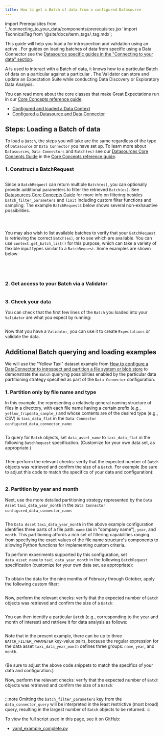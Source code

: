 ```yaml
---
title: How to get a Batch of data from a configured Datasource
---
```

import Prerequisites from '../connecting_to_your_data/components/prerequisites.jsx'
import TechnicalTag from '@site/docs/term_tags/_tag.mdx';

This guide will help you load a <TechnicalTag tag="batch" text="Batch" /> for introspection and validation using an active <TechnicalTag tag="data_connector" text="Data Connector" />. For guides on loading batches of data from specific <TechnicalTag tag="datasource" text="Datasources" /> using a Data Connector see the [Datasource specific guides in the "Connecting to your data" section](./index.md).

A <TechnicalTag tag="validator" text="Validator" /> is used to interact with a Batch of data, it knows how to <TechnicalTag tag="validation" text="Validate" /> a particular Batch of data on a particular <TechnicalTag tag="execution_engine" text="Execution Engine" /> against a particular <TechnicalTag tag="expectation_suite" text="Expectation Suite" />. The Validator can store and update an Expectation Suite while conducting Data Discovery or Exploratory Data Analysis.

You can read more about the core classes that make Great Expectations run in our [Core Concepts reference guide](../../reference/core_concepts.md).

<Prerequisites>

- [Configured and loaded a Data Context](../../tutorials/getting_started/tutorial_setup.md)
- [Configured a Datasource and Data Connector](../../reference/datasources.md)
  
</Prerequisites>

## Steps: Loading a Batch of data

To load a `Batch`, the steps you will take are the same regardless of the type of `Datasource` or `Data Connector` you have set up. To learn more about `Datasources`, `Data Connectors` and `Batch(es)` see our [Datasources Core Concepts Guide](../../reference/datasources.md) in the [Core Concepts reference guide](../../reference/core_concepts.md). 

### 1. Construct a BatchRequest

```python file=../../../tests/integration/docusaurus/connecting_to_your_data/how_to_get_a_batch_of_data_from_a_configured_datasource.py#L39-L44
```

Since a `BatchRequest` can return multiple `Batch(es)`, you can optionally provide additional parameters to filter the retrieved `Batch(es)`. See [Datasources Core Concepts Guide](../../reference/datasources.md) for more info on filtering besides `batch_filter_parameters` and `limit` including custom filter functions and sampling. The example `BatchRequest`s below shows several non-exhaustive possibilities. 

```python file=../../../tests/integration/docusaurus/connecting_to_your_data/how_to_get_a_batch_of_data_from_a_configured_datasource.py#L61-L71
```

```python file=../../../tests/integration/docusaurus/connecting_to_your_data/how_to_get_a_batch_of_data_from_a_configured_datasource.py#L75-L89
```

```python file=../../../tests/integration/docusaurus/connecting_to_your_data/how_to_get_a_batch_of_data_from_a_configured_datasource.py#L94-L104
```

You may also wish to list available batches to verify that your `BatchRequest` is retrieving the correct `Batch(es)`, or to see which are available. You can use `context.get_batch_list()` for this purpose, which can take a variety of flexible input types similar to a `BatchRequest`. Some examples are shown below:

```python file=../../../tests/integration/docusaurus/connecting_to_your_data/how_to_get_a_batch_of_data_from_a_configured_datasource.py#L109-L114
```
```python file=../../../tests/integration/docusaurus/connecting_to_your_data/how_to_get_a_batch_of_data_from_a_configured_datasource.py#L117-L118
```

```python file=../../../tests/integration/docusaurus/connecting_to_your_data/how_to_get_a_batch_of_data_from_a_configured_datasource.py#L121-L127
```

```python file=../../../tests/integration/docusaurus/connecting_to_your_data/how_to_get_a_batch_of_data_from_a_configured_datasource.py#L136-L142
```

### 2. Get access to your Batch via a Validator

```python file=../../../tests/integration/docusaurus/connecting_to_your_data/how_to_get_a_batch_of_data_from_a_configured_datasource.py#L147-L154
```

### 3. Check your data

You can check that the first few lines of the `Batch` you loaded into your `Validator` are what you expect by running:

```python file=../../../tests/integration/docusaurus/connecting_to_your_data/how_to_get_a_batch_of_data_from_a_configured_datasource.py#L156
```

Now that you have a `Validator`, you can use it to create `Expectations` or validate the data.

## Additional Batch querying and loading examples 

We will use the "Yellow Taxi" dataset example from
[How to configure a DataConnector to introspect and partition a file system or blob store](./how_to_configure_a_dataconnector_to_introspect_and_partition_a_file_system_or_blob_store.md)
to demonstrate the `Batch` querying possibilities enabled by the particular data partitioning strategy specified as part
of the `Data Connector` configuration.

### 1. Partition only by file name and type

In this example, the <TechnicalTag tag="data_asset" text="Data Asset" /> representing a relatively general naming structure of files in a directory, with
each file name having a certain prefix (e.g., `yellow_tripdata_sample_`) and whose contents are of the desired type
(e.g., CSV) is `taxi_data_flat` in the `Data Connector` `configured_data_connector_name`:

```python file=../../../tests/integration/docusaurus/connecting_to_your_data/how_to_introspect_and_partition_your_data/files/yaml_example_complete.py#L27-L40
```

To query for `Batch` objects, set `data_asset_name` to `taxi_data_flat` in the following `BatchRequest`
specification. (Customize for your own data set, as appropriate.)

```python file=../../../tests/integration/docusaurus/connecting_to_your_data/how_to_introspect_and_partition_your_data/files/yaml_example_complete.py#L92-L96
```

Then perform the relevant checks: verify that the expected number of `Batch` objects was retrieved and confirm the
size of a `Batch`.  For example (be sure to adjust this code to match the specifics of your data and configuration):

```python file=../../../tests/integration/docusaurus/connecting_to_your_data/how_to_introspect_and_partition_your_data/files/yaml_example_complete.py#L102-L104
```

### 2. Partition by year and month

Next, use the more detailed partitioning strategy represented by the `Data Asset` `taxi_data_year_month` in the
`Data Connector` `configured_data_connector_name`:

```python file=../../../tests/integration/docusaurus/connecting_to_your_data/how_to_introspect_and_partition_your_data/files/yaml_example_complete.py#L27-L47
```

The `Data Asset` `taxi_data_year_month` in the above example configuration identifies three parts of a file path:
`name` (as in "company name"), `year`, and `month`.  This partitioning affords a rich set of filtering capabilities
ranging from specifying the exact values of the file name structure's components to allowing Python functions for
implementing custom criteria.

To perform experiments supported by this configuration, set `data_asset_name` to `taxi_data_year_month` in the
following `BatchRequest` specification (customize for your own data set, as appropriate):

```python file=../../../tests/integration/docusaurus/connecting_to_your_data/how_to_introspect_and_partition_your_data/files/yaml_example_complete.py#L108-L113
```

To obtain the data for the nine months of February through October, apply the following custom filter:

```python file=../../../tests/integration/docusaurus/connecting_to_your_data/how_to_introspect_and_partition_your_data/files/yaml_example_complete.py#L118-L121
```

Now, perform the relevant checks: verify that the expected number of `Batch` objects was retrieved and confirm the
size of a `Batch`:

```python file=../../../tests/integration/docusaurus/connecting_to_your_data/how_to_introspect_and_partition_your_data/files/yaml_example_complete.py#L123-L125
```

You can then identify a particular `Batch` (e.g., corresponding to the year and month of interest) and retrieve it
for data analysis as follows:

```python file=../../../tests/integration/docusaurus/connecting_to_your_data/how_to_introspect_and_partition_your_data/files/yaml_example_complete.py#L129-L140
```

Note that in the present example, there can be up to three `BATCH_FILTER_PARAMETER` key-value pairs, because the
regular expression for the data asset `taxi_data_year_month` defines three groups: `name`, `year`, and `month`.

```python file=../../../tests/integration/docusaurus/connecting_to_your_data/how_to_introspect_and_partition_your_data/files/yaml_example_complete.py#L145-L148
```

(Be sure to adjust the above code snippets to match the specifics of your data and configuration.)

Now, perform the relevant checks: verify that the expected number of `Batch` objects was retrieved and confirm the
size of a `Batch`:

```python file=../../../tests/integration/docusaurus/connecting_to_your_data/how_to_introspect_and_partition_your_data/files/yaml_example_complete.py#L150-L152
```

:::note
Omitting the `batch_filter_parameters` key from the `data_connector_query` will be interpreted in the least restrictive
(most broad) query, resulting in the largest number of `Batch` objects to be returned.
:::


To view the full script used in this page, see it on GitHub:

- [yaml_example_complete.py](https://github.com/great-expectations/great_expectations/blob/develop/tests/integration/docusaurus/connecting_to_your_data/how_to_introspect_and_partition_your_data/files/yaml_example_complete.py)
